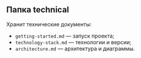 ## Папка technical

Хранит технические документы:
- `getting-started.md` — запуск проекта;
- `technology-stack.md` — технологии и версии;
- `architecture.md` — архитектура и диаграммы.


